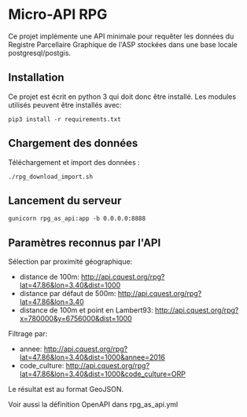 # Micro-API RPG

Ce projet implémente une API minimale pour requêter les données du Registre Parcellaire Graphique de l'ASP stockées dans une base locale postgresql/postgis.


## Installation

Ce projet est écrit en python 3 qui doit donc être installé. Les modules utilisés peuvent être installés avec:

`pip3 install -r requirements.txt`


## Chargement des données

Téléchargement et import des données :

`./rpg_download_import.sh`


## Lancement du serveur

`gunicorn rpg_as_api:app -b 0.0.0.0:8888`


## Paramètres reconnus par l'API

Sélection par proximité géographique:
- distance de 100m: http://api.cquest.org/rpg?lat=47.86&lon=3.40&dist=1000
- distance par défaut de 500m: http://api.cquest.org/rpg?lat=47.86&lon=3.40
- distance de 100m et point en Lambert93: http://api.cquest.org/rpg?x=780000&y=6756000&dist=1000


Filtrage par:
- annee: http://api.cquest.org/rpg?lat=47.86&lon=3.40&dist=1000&annee=2016
- code_culture: http://api.cquest.org/rpg?lat=47.86&lon=3.40&dist=1000&code_culture=ORP

Le résultat est au format GeoJSON.

Voir aussi la définition OpenAPI dans rpg_as_api.yml
